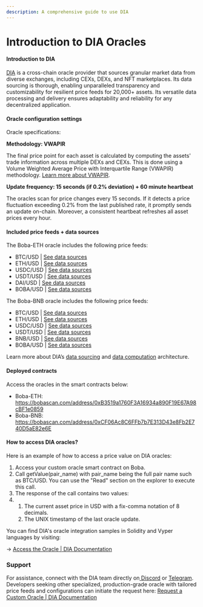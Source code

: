 ```yaml
---
description: A comprehensive guide to use DIA
---
```


# Introduction to DIA Oracles

#### Introduction to DIA&#x20;

[DIA](https://diadata.org/) is a cross-chain oracle provider that sources granular market data from diverse exchanges, including CEXs, DEXs, and NFT marketplaces. Its data sourcing is thorough, enabling unparalleled transparency and customizability for resilient price feeds for 20,000+ assets. Its versatile data processing and delivery ensures adaptability and reliability for any decentralized application.

#### Oracle configuration settings

Oracle specifications:

**Methodology: VWAPIR**

The final price point for each asset is calculated by computing the assets' trade information across multiple DEXs and CEXs. This is done using a Volume Weighted Average Price with Interquartile Range (VWAPIR) methodology. [Learn more about VWAPIR](https://docs.diadata.org/products/token-price-feeds/exchangeprices/vwapir-volume-weighted-average-price-with-interquartile-range-filter).

**Update frequency: 15 seconds (if 0.2% deviation) + 60 minute heartbeat**

The oracles scan for price changes every 15 seconds. If it detects a price fluctuation exceeding 0.2% from the last published rate, it promptly sends an update on-chain. Moreover, a consistent heartbeat refreshes all asset prices every hour.

#### Included price feeds + data sources

The Boba-ETH oracle includes the following price feeds:

* BTC/USD | [See data sources](https://www.diadata.org/app/price/asset/Bitcoin/0x0000000000000000000000000000000000000000/)
* ETH/USD | [See data sources](https://www.diadata.org/app/price/asset/Ethereum/0x0000000000000000000000000000000000000000/)
* USDC/USD | [See data sources](https://www.diadata.org/app/price/asset/Ethereum/0xA0b86991c6218b36c1d19D4a2e9Eb0cE3606eB48/)
* USDT/USD | [See data sources](https://www.diadata.org/app/price/asset/Ethereum/0xdAC17F958D2ee523a2206206994597C13D831ec7/)
* DAI/USD | [See data sources](https://www.diadata.org/app/price/asset/Ethereum/0x6B175474E89094C44Da98b954EedeAC495271d0F/)
* BOBA/USD | [See data sources](https://www.diadata.org/app/price/asset/Ethereum/0x42bBFa2e77757C645eeaAd1655E0911a7553Efbc/)

The Boba-BNB oracle includes the following price feeds:

* BTC/USD | [See data sources](https://www.diadata.org/app/price/asset/Bitcoin/0x0000000000000000000000000000000000000000/)
* ETH/USD | [See data sources](https://www.diadata.org/app/price/asset/Ethereum/0x0000000000000000000000000000000000000000/)
* USDC/USD | [See data sources](https://www.diadata.org/app/price/asset/Ethereum/0xA0b86991c6218b36c1d19D4a2e9Eb0cE3606eB48/)
* USDT/USD | [See data sources](https://www.diadata.org/app/price/asset/Ethereum/0xdAC17F958D2ee523a2206206994597C13D831ec7/)
* BNB/USD | [See data sources](https://www.diadata.org/app/price/asset/BinanceSmartChain/0x0000000000000000000000000000000000000000/)
* BOBA/USD | [See data sources](https://www.diadata.org/app/price/asset/Ethereum/0x42bBFa2e77757C645eeaAd1655E0911a7553Efbc/)

Learn more about DIA’s [data sourcing](https://docs.diadata.org/introduction/dia-technical-structure/data-sourcing) and [data computation](https://docs.diadata.org/introduction/dia-technical-structure/data-computation) architecture.

#### Deployed contracts

Access the oracles in the smart contracts below:

* Boba-ETH: https://bobascan.com/address/0xB3519a1760F3A16934a890F19E67A98cBF1e0859
* Boba-BNB: https://bobascan.com/address/0xCF06Ac8C6FFb7b7E313D43e8Fb2E740D5aE82e6E

#### How to access DIA oracles?

Here is an example of how to access a price value on DIA oracles:

1. Access your custom oracle smart contract on Boba.
2. Call getValue(pair\_name) with pair\_name being the full pair name such as BTC/USD. You can use the "Read" section on the explorer to execute this call.
3. The response of the call contains two values:
4.
   1. The current asset price in USD with a fix-comma notation of 8 decimals.
   2. The UNIX timestamp of the last oracle update.

You can find DIA's oracle integration samples in Solidity and Vyper languages by visiting:&#x20;

→ [Access the Oracle | DIA Documentation](https://docs.diadata.org/products/token-price-feeds/access-the-oracle)&#x20;

### Support

For assistance, connect with the DIA team directly on[ ](https://chat.openai.com/c/d2ca764b-00d6-4de7-8555-0cc30ac416b1)[Discord](https://discord.gg/dia-dao) or [Telegram](https://t.me/diadata\_org). Developers seeking other specialized, production-grade oracle with tailored price feeds and configurations can initiate the request here: [Request a Custom Oracle | DIA Documentation](https://docs.diadata.org/introduction/intro-to-dia-oracles/request-an-oracle)
